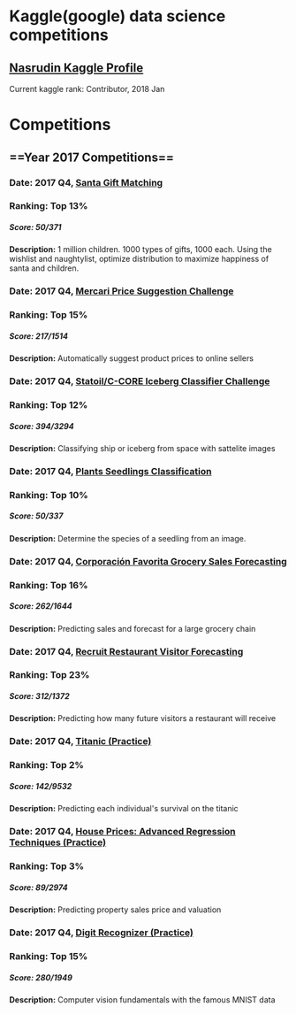 # Kaggle(google) data science competitions
## [Nasrudin Kaggle Profile](https://www.kaggle.com/nasdin/) 
Current kaggle rank: Contributor, 2018 Jan

# Competitions
## ==Year 2017 Competitions==

### Date: 2017 Q4, [Santa Gift Matching](https://www.kaggle.com/c/santa-gift-matching) 
### Ranking: Top 13%
##### Score: 50/371
**Description:** 1 million children. 1000 types of gifts, 1000 each. Using the wishlist and naughtylist, optimize distribution to maximize happiness of santa and children.

### Date: 2017 Q4, [Mercari Price Suggestion Challenge](https://www.kaggle.com/c/mercari-price-suggestion-challenge) 
### Ranking: Top 15%
##### Score: 217/1514
**Description:** Automatically suggest product prices to online sellers

### Date: 2017 Q4, [Statoil/C-CORE Iceberg Classifier Challenge](https://www.kaggle.com/c/statoil-iceberg-classifier-challenge) 
### Ranking: Top 12%
##### Score: 394/3294
**Description:** Classifying ship or iceberg from space with sattelite images

### Date: 2017 Q4, [Plants Seedlings Classification](https://www.kaggle.com/c/plant-seedlings-classification) 
### Ranking: Top 10%
##### Score: 50/337
**Description:** Determine the species of a seedling from an image.


### Date: 2017 Q4, [Corporación Favorita Grocery Sales Forecasting](https://www.kaggle.com/c/favorita-grocery-sales-forecasting) 
### Ranking: Top 16%
##### Score: 262/1644
**Description:** Predicting sales and forecast for a large grocery chain

### Date: 2017 Q4, [Recruit Restaurant Visitor Forecasting ](https://www.kaggle.com/c/recruit-restaurant-visitor-forecasting) 
### Ranking: Top 23%
##### Score: 312/1372
**Description:** Predicting how many future visitors a restaurant will receive

### Date: 2017 Q4, [Titanic (Practice)](https://www.kaggle.com/c/titanic) 
### Ranking: Top 2%
##### Score: 142/9532
**Description:** Predicting each individual's survival on the titanic

### Date: 2017 Q4, [House Prices: Advanced Regression Techniques (Practice)](https://www.kaggle.com/c/house-prices-advanced-regression-techniques) 
### Ranking: Top 3%
##### Score: 89/2974
**Description:** Predicting property sales price and valuation

### Date: 2017 Q4, [Digit Recognizer (Practice) ](https://www.kaggle.com/c/santa-gift-matching) 
### Ranking: Top 15%
##### Score: 280/1949
**Description:** Computer vision fundamentals with the famous MNIST data
